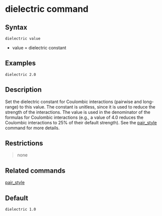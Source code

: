 # dielectric command

## Syntax

``` LAMMPS
dielectric value
```

-   value = dielectric constant

## Examples

``` LAMMPS
dielectric 2.0
```

## Description

Set the dielectric constant for Coulombic interactions (pairwise and
long-range) to this value. The constant is unitless, since it is used to
reduce the strength of the interactions. The value is used in the
denominator of the formulas for Coulombic interactions (e.g., a value of
4.0 reduces the Coulombic interactions to 25% of their default
strength). See the [pair_style](pair_style) command for more details.

## Restrictions

> none

## Related commands

[pair_style](pair_style)

## Default

``` LAMMPS
dielectric 1.0
```
